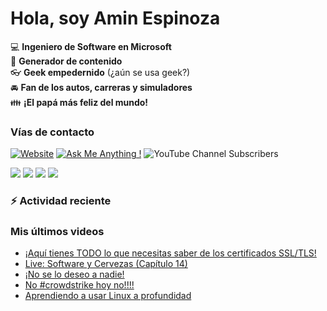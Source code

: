 # Hola, soy Amin Espinoza

:computer: **Ingeniero de Software en Microsoft**  
:pencil: **Generador de contenido**  
:eyeglasses: **Geek empedernido** (¿aún se usa geek?)  
:oncoming_automobile: **Fan de los autos, carreras y simuladores**  
:family: **¡El papá más feliz del mundo!**

### Vías de contacto

[![Website](https://img.shields.io/badge/aminespinoza.com-up-green?style=for-the-badge)][website]
[![Ask Me Anything !](https://img.shields.io/badge/Ask%20me-anything-1abc9c.svg?style=for-the-badge)](https://calendly.com/aminespinoza/consultoria)
![YouTube Channel Subscribers](https://img.shields.io/youtube/channel/subscribers/UCPy6Al_j2U1Jv4sLCzF37xQ?style=for-the-badge)



[<img src="https://img.icons8.com/doodle/48/000000/youtube--v1.png"/>][youtube]
[<img src="https://img.icons8.com/doodle/48/000000/linkedin--v2.png"/>][linkedin]
[<img src="https://img.icons8.com/doodle/48/000000/instagram-new.png"/>][instagram]
[<img src="https://img.icons8.com/doodle/48/000000/facebook-circled.png"/>][facebook]

### :zap: Actividad reciente
<!--START_SECTION:activity-->

<!--END_SECTION:activity-->

### Mis últimos videos
<!-- YOUTUBE:START -->
- [¡Aquí tienes TODO lo que necesitas saber de los certificados SSL/TLS!](https://www.youtube.com/watch?v=SnWFMFp4TQ0)
- [Live: Software y Cervezas &lpar;Capítulo 14&rpar;](https://www.youtube.com/watch?v=lQsPjoumC38)
- [¡No se lo deseo a nadie!](https://www.youtube.com/watch?v=8IyvP0qn8Gs)
- [No #crowdstrike hoy no!!!!](https://www.youtube.com/watch?v=SBc7KYVc8Wc)
- [Aprendiendo a usar Linux a profundidad](https://www.youtube.com/watch?v=zbWwdDrRo8g)
<!-- YOUTUBE:END -->

[website]: https://aminespinoza.com/
[twitter]: https://twitter.com/aminespinoza
[youtube]: https://www.youtube.com/c/AminEspinoza
[linkedin]: https://www.linkedin.com/in/amin-espinoza-71b24661/
[instagram]: https://www.instagram.com/aminespinoza10/
[facebook]: https://www.facebook.com/aminespinoza
